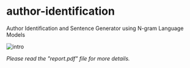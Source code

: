 # author-identification
Author Identification and Sentence Generator using N-gram Language Models

![intro](https://drive.google.com/uc?export=view&id=12ThB5zS6_7ueraQYq0YCidKMaIRaIpiu)

_Please read the "report.pdf" file for more details._
